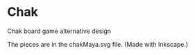 # Chak
 Chak board game alternative design

The pieces are in the chakMaya.svg file. (Made with Inkscape.)